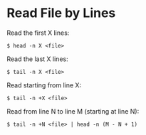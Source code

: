 # Read File by Lines

Read the first X lines:

```console
$ head -n X <file>
```

Read the last X lines:

```console
$ tail -n X <file>
```

Read starting from line X:

```console
$ tail -n +X <file>
```

Read from line N to line M (starting at line N):

```console
$ tail -n +N <file> | head -n (M - N + 1)
```
